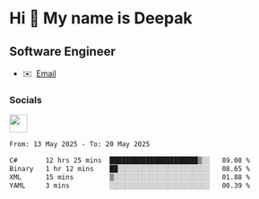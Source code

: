 Hi 👋 My name is Deepak
=======================

Software Engineer
-----------------
* ✉️  [Email](mailto:kumar.neu19@gmail.com)


### Socials

<p align="left"><a href="https://www.linkedin.com/in/deepak94kumar" target="_blank" rel="noreferrer"><img src="https://raw.githubusercontent.com/danielcranney/readme-generator/main/public/icons/socials/linkedin.svg" width="32" height="32" /></a></p>

<!--START_SECTION:waka-->

```txt
From: 13 May 2025 - To: 20 May 2025

C#       12 hrs 25 mins  ██████████████████████▒░░   89.08 %
Binary   1 hr 12 mins    ██░░░░░░░░░░░░░░░░░░░░░░░   08.65 %
XML      15 mins         ▒░░░░░░░░░░░░░░░░░░░░░░░░   01.88 %
YAML     3 mins          ░░░░░░░░░░░░░░░░░░░░░░░░░   00.39 %
```

<!--END_SECTION:waka-->
